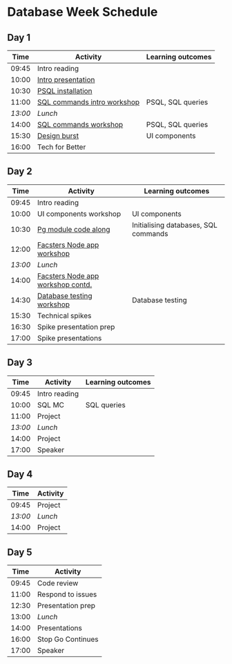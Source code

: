 # Database Week Schedule

## Day 1

| Time    | Activity                                                                                                                                 | Learning outcomes |
| ------- | ---------------------------------------------------------------------------------------------------------------------------------------- | ----------------- |
| 09:45   | Intro reading                                                                                                                            |                   |
| 10:00   | [Intro presentation](https://docs.google.com/presentation/d/14LXEKmHM6xqjTvPLyKw0trtprGeNkD0VLgWkE8Z2ouo/edit#slide=id.g4dfce81f19_0_45) |                   |
| 10:30   | [PSQL installation](https://github.com/macintoshhelper/learn-sql/blob/master/postgresql/setup.md)                                        |                   |
| 11:00   | [SQL commands intro workshop](https://github.com/foundersandcoders/sql-commands-intro/)                                                  | PSQL, SQL queries |
| _13:00_ | _Lunch_                                                                                                                                  |                   |
| 14:00   | [SQL commands workshop](https://github.com/foundersandcoders/postgres-workshop)                                                          | PSQL, SQL queries |
| 15:30   | [Design burst](https://docs.google.com/presentation/d/1f8ryxVIngpu4KMv8rr5domBiCGKfgC3r25TstZbnvcg/edit#slide=id.g26a95a14fb_0_0)        | UI components     |
| 16:00   | Tech for Better                                                                                                                          |                   |

## Day 2

| Time    | Activity                                                                               | Learning outcomes                    |
| ------- | -------------------------------------------------------------------------------------- | ------------------------------------ |
| 09:45   | Intro reading                                                                          |                                      |
| 10:00   | UI components workshop                                                                 | UI components                        |
| 10:30   | [Pg module code along](https://github.com/foundersandcoders/pg-walkthrough)            | Initialising databases, SQL commands |
| 12:00   | [Facsters Node app workshop](https://github.com/foundersandcoders/pg-workshop)         |                                      |
| _13:00_ | _Lunch_                                                                                |                                      |
| 14:00   | [Facsters Node app workshop contd.](https://github.com/foundersandcoders/pg-workshop)  |                                      |
| 14:30   | [Database testing workshop](https://github.com/foundersandcoders/ws-database-testing/) | Database testing                     |
| 15:30   | Technical spikes                                                                       |                                      |
| 16:30   | Spike presentation prep                                                                |                                      |
| 17:00   | Spike presentations                                                                    |                                      |

## Day 3

| Time    | Activity      | Learning outcomes |
| ------- | ------------- | ----------------- |
| 09:45   | Intro reading |                   |
| 10:00   | SQL MC        | SQL queries       |
| 11:00   | Project       |                   |
| _13:00_ | _Lunch_       |                   |
| 14:00   | Project       |                   |
| 17:00   | Speaker       |                   |

## Day 4

| Time    | Activity |
| ------- | -------- |
| 09:45   | Project  |
| _13:00_ | _Lunch_  |
| 14:00   | Project  |

## Day 5

| Time  | Activity          |
| ----- | ----------------- |
| 09:45 | Code review       |
| 11:00 | Respond to issues |
| 12:30 | Presentation prep |
| 13:00 | _Lunch_           |
| 14:00 | Presentations     |
| 16:00 | Stop Go Continues |
| 17:00 | Speaker           |
